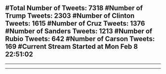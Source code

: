 #Total Number of Tweets: 7318 
#Number of Trump Tweets: 2303
#Number of Clinton Tweets: 1615
#Number of Cruz Tweets: 1376
#Number of Sanders Tweets: 1213
#Number of Rubio Tweets: 642
#Number of Carson Tweets: 169
#Current Stream Started at Mon Feb  8 22:51:02
---
---
---

